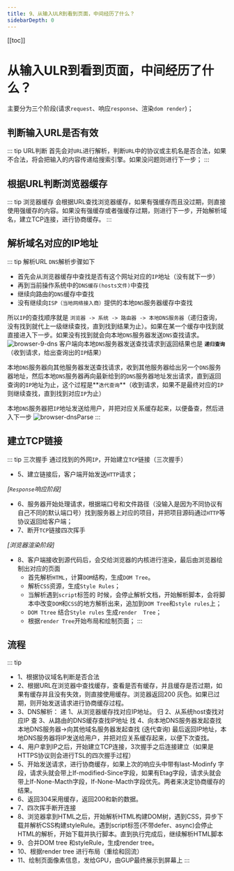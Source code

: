 ```yaml
---
title: 9、从输入ULR到看到页面，中间经历了什么？
sidebarDepth: 0
---
```

[[toc]]
# 从输入ULR到看到页面，中间经历了什么？
主要分为三个阶段(请求`request`、响应`response`、渲染`dom render`)；

## 判断输入URL是否有效
::: tip URL判断
首先会对`URL`进行解析，判断`URL`中的协议或主机名是否合法，如果不合法，将会把输入的内容传递给搜索引擎。如果没问题则进行下一步；
:::

## 根据URL判断浏览器缓存
::: tip 浏览器缓存
会根据URL查找浏览器缓存，如果有强缓存而且没过期，则直接使用强缓存的内容。如果没有强缓存或者强缓存过期，则进行下一步，开始解析域名，建立TCP连接，进行协商缓存。
:::
## 解析域名对应的IP地址
::: tip 解析URL
`DNS`解析步骤如下
- 首先会从浏览器缓存中查找是否有这个网址对应的`IP`地址（没有就下一步）
- 再到当前操作系统中的`DNS缓存(hosts文件)`中查找
- 继续向路由的`DNS`缓存中查找
- 没有继续向`ISP（当地网络接入商）`提供的本地`DNS`服务器缓存中查找

所以`IP`的查找顺序就是 `浏览器 -> 系统 -> 路由器 -> 本地DNS服务器`（递归查询，没有找到就代上一级继续查找，直到找到结果为止）。如果在某一个缓存中找到就直接进入下一步。如果没有找到就会向本地`DNS`服务器发送`DNS`查找请求。
<img :src="$withBase('/assets/browser-9-dns.png')" alt="browser-9-dns">
客户端向本地`DNS`服务器发送查找请求到返回结果也是 **`递归查询`**（收到请求，给出查询出的`IP`结果）

本地`DNS`服务器向其他服务器发送查找请求，收到其他服务器给出另一个`DNS`服务器地址，然后本地`DNS`服务器再向最新给到的`DNS`服务器地址发出请求，直到返回查询的`IP`地址为止，这个过程是**`迭代查询`**（收到请求，如果不是最终对应的`IP`则继续查找，直到找到对应`IP`为止）

本地`DNS`服务器把`IP`地址发送给用户，并把对应关系缓存起来，以便备查，然后进入下一步
<img :src="$withBase('/assets/browser-dnsParse.jpeg')" alt="browser-dnsParse">
:::

## 建立TCP链接
::: tip 三次握手
通过找到的外网`IP`，开始建立`TCP`链接（三次握手）

- 5、建立链接后，客户端开始发送`HTTP`请求；

*[`Response`响应阶段]*

- 6、服务器开始处理请求，根据端口号和文件路径（没输入是因为不同协议有自己不同的默认端口号）找到服务器上对应的项目，并把项目源码通过`HTTP`等协议返回给客户端；
- 7、断开`TCP`链接四次挥手

*[浏览器渲染阶段]*

- 8、客户端接收到源代码后，会交给浏览器的内核进行渲染，最后由浏览器绘制出对应的页面
  - 首先解析`HTML`，计算`DOM`结构，生成`DOM Tree`。
  - 解析`CSS`资源，生成`Style Rules`；
  - 当解析遇到`script`标签的 时候，会停止解析文档，开始解析脚本，会将脚本中改变`DOM`和`CSS`的地方解析出来，追加到`DOM Tree`和`style rules`上；
  - `DOM Ttree` 结合`Style rules` 生成`render  Tree`；
  - 根据`render Tree`开始布局和绘制页面；
:::

## 流程
::: tip
- 1、根据协议域名判断是否合法
- 2、根据URL在浏览器中查找缓存，查看是否有缓存，并且缓存是否过期，如果有缓存并且没有失效，则直接使用缓存。浏览器返回200 灰色。如果已过期，则开始发送请求进行协商缓存过程。
- 3、DNS解析：
    递   1、从浏览器缓存找对应IP地址。
    归   2、从系统host查找对应IP
    查   3、从路由的DNS缓存查找IP地址
    找   4、向本地DNS服务器发起查找
        本地DNS服务器->向其他域名服务器发起查找  (迭代查询)
        最后返回IP地址，本地DNS服务器将IP发送给用户，并把对应关系缓存起来，以便下次查找。
- 4、用户拿到IP之后，开始建立TCP连接，3次握手之后连接建立（如果是HTTPS协议则会进行TSL的四次握手过程）
- 5、开始发送请求，进行协商缓存，如果上次的响应头中带有last-Modinfy 字段，请求头就会带上If-modified-Since字段，如果有Etag字段，请求头就会带上If-None-Macth字段，If-None-Macth字段优先。两者来决定协商缓存的结果。
- 6、返回304采用缓存，返回200和新的数据。
- 7、四次挥手断开连接
- 8、浏览器拿到HTML之后，开始解析HTML构建DOM树，遇到CSS，异步下载并解析CSS构建styleRule。遇到script标签(不带defer、async)会停止HTML的解析，开始下载并执行脚本。直到执行完成后，继续解析HTML脚本
- 9、合并DOM tree 和styleRule，生成render tree。
- 10、根据render tree 进行布局（重绘和回流）
- 11、绘制页面像素信息，发给GPU，由GUP最终展示到屏幕上
:::
